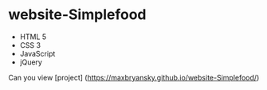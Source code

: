# website-Simplefood
- HTML 5
- CSS 3
- JavaScript
- jQuery

Can you view [project] (https://maxbryansky.github.io/website-Simplefood/)
